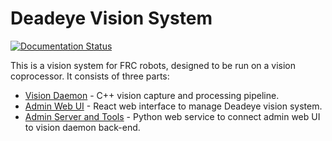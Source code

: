 # Deadeye Vision System

[![Documentation Status](https://readthedocs.org/projects/deadeye/badge/?version=latest)](https://deadeye.readthedocs.io/en/latest/?badge=latest)

This is a vision system for FRC robots, designed to be run on a vision coprocessor. It consists of three parts:

- [Vision Daemon](./daemon/) - C++ vision capture and processing pipeline.
- [Admin Web UI](./admin-web) - React web interface to manage Deadeye vision system.
- [Admin Server and Tools](./admin/) - Python web service to connect admin web UI to vision daemon back-end.
